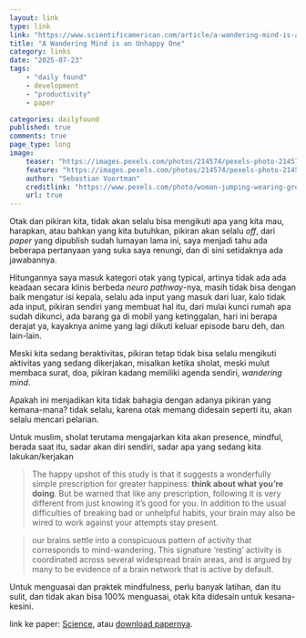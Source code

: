 ```yaml
---
layout: link
type: link
link: "https://www.scientificamerican.com/article/a-wandering-mind-is-an-un/"
title: "A Wandering Mind is an Unhappy One"
category: links
date: "2025-07-23"
tags: 
    - "daily found"
    - development
    - "productivity"
    - paper

categories: dailyfound
published: true
comments: true
page_type: long
image:
    teaser: "https://images.pexels.com/photos/214574/pexels-photo-214574.jpeg"
    feature: "https://images.pexels.com/photos/214574/pexels-photo-214574.jpeg"
    author: "Sebastian Voortman"
    creditlink: "https://www.pexels.com/photo/woman-jumping-wearing-green-backpack-214574/"
    url: true
---
```


Otak dan pikiran kita, tidak akan selalu bisa mengikuti apa yang kita mau, harapkan, atau bahkan yang kita butuhkan, pikiran akan selalu *off*, dari *paper* yang dipublish sudah lumayan lama ini, saya menjadi tahu ada beberapa pertanyaan yang suka saya renungi, dan di sini setidaknya ada jawabannya.

Hitungannya saya masuk kategori otak yang typical, artinya tidak ada ada keadaan secara klinis berbeda *neuro pathway*-nya, masih tidak bisa dengan baik mengatur isi kepala, selalu ada input yang masuk dari luar, kalo tidak ada input, pikiran sendiri yang membuat hal itu, dari mulai kunci rumah apa sudah dikunci, ada barang ga di mobil yang ketinggalan, hari ini berapa derajat ya, kayaknya anime yang lagi diikuti keluar episode baru deh, dan lain-lain.

Meski kita sedang beraktivitas, pikiran tetap tidak bisa selalu mengikuti aktivitas yang sedang dikerjakan, misalkan ketika sholat, meski mulut membaca surat, doa, pikiran kadang memiliki agenda sendiri, *wandering mind*.

Apakah ini menjadikan kita tidak bahagia dengan adanya pikiran yang kemana-mana? tidak selalu, karena otak memang didesain seperti itu, akan selalu mencari pelarian.

Untuk muslim, sholat terutama mengajarkan kita akan presence, mindful, berada saat itu, sadar akan diri sendiri, sadar apa yang sedang kita lakukan/kerjakan

> The happy upshot of this study is that it suggests a wonderfully simple prescription for greater happiness: **think about what you’re doing**. But be warned that like any prescription, following it is very different from just knowing it’s good for you. In addition to the usual difficulties of breaking bad or unhelpful habits, your brain may also be wired to work against your attempts stay present.

> our brains settle into a conspicuous pattern of activity that corresponds to mind-wandering. This signature ‘resting’ activity is coordinated across several widespread brain areas, and is argued by many to be evidence of a brain network that is active by default.

Untuk menguasai dan praktek mindfulness, perlu banyak latihan, dan itu sulit, dan tidak akan bisa 100% menguasai, otak kita didesain untuk kesana-kesini.

link ke paper: [Science](https://www.science.org/doi/10.1126/science.1131295), atau [download papernya](https://pmc.ncbi.nlm.nih.gov/articles/PMC1821121/pdf/nihms18906.xml.fixed.pdf).